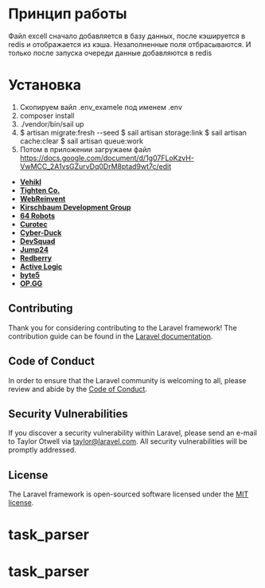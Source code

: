 # Принцип работы
Файл excell сначало добавляется в базу данных, после кэшируется в redis и отображается из кэша.
Незаполненные поля отбрасываются.
И только после запуска очереди данные добавляются в redis

# Установка
1) Скопируем  вайл .env_examele под именем .env
2) composer install
3) ./vendor/bin/sail up
4) $ artisan migrate:fresh --seed
   $ sail artisan storage:link
   $ sail artisan cache:clear
   $ sail artisan queue:work
5) Потом в приложении загружаем файл https://docs.google.com/document/d/1g07FLoKzvH-VwMCC_2A1vsGZurvDq0DrM8ptad9wt7c/edit



- **[Vehikl](https://vehikl.com/)**
- **[Tighten Co.](https://tighten.co)**
- **[WebReinvent](https://webreinvent.com/)**
- **[Kirschbaum Development Group](https://kirschbaumdevelopment.com)**
- **[64 Robots](https://64robots.com)**
- **[Curotec](https://www.curotec.com/services/technologies/laravel/)**
- **[Cyber-Duck](https://cyber-duck.co.uk)**
- **[DevSquad](https://devsquad.com/hire-laravel-developers)**
- **[Jump24](https://jump24.co.uk)**
- **[Redberry](https://redberry.international/laravel/)**
- **[Active Logic](https://activelogic.com)**
- **[byte5](https://byte5.de)**
- **[OP.GG](https://op.gg)**

## Contributing

Thank you for considering contributing to the Laravel framework! The contribution guide can be found in the [Laravel documentation](https://laravel.com/docs/contributions).

## Code of Conduct

In order to ensure that the Laravel community is welcoming to all, please review and abide by the [Code of Conduct](https://laravel.com/docs/contributions#code-of-conduct).

## Security Vulnerabilities

If you discover a security vulnerability within Laravel, please send an e-mail to Taylor Otwell via [taylor@laravel.com](mailto:taylor@laravel.com). All security vulnerabilities will be promptly addressed.

## License

The Laravel framework is open-sourced software licensed under the [MIT license](https://opensource.org/licenses/MIT).
# task_parser
# task_parser
